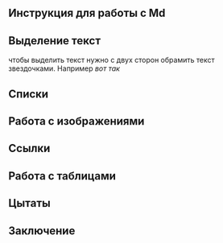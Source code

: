 ## Инструкция для работы с Md

## Выделение текст

чтобы выделить текст нужно с двух сторон обрамить текст звездочками.
Например *вот так*

## Списки

## Работа с изображениями

## Ссылки

## Работа с таблицами

## Цытаты

## Заключение